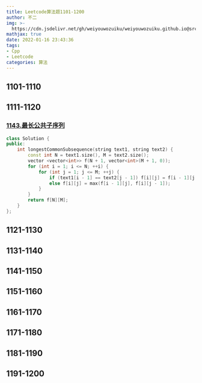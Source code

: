 ```yaml
---
title: Leetcode算法题1101-1200
author: 不二
img: >-
  https://cdn.jsdelivr.net/gh/weiyouwozuiku/weiyouwozuiku.github.io@src/source/_posts/PageImg/算法/Leetcode算法题1101-1200.jpg
mathjax: true
date: 2022-01-16 23:43:36
tags: 
- Cpp
- Leetcode
categories: 算法
---
```


## 1101-1110
## 1111-1120

### [1143.最长公共子序列](https://leetcode.cn/problems/longest-common-subsequence/)

```cpp
class Solution {
public:
    int longestCommonSubsequence(string text1, string text2) {
        const int N = text1.size(), M = text2.size();
        vector <vector<int>> f(N + 1, vector<int>(M + 1, 0));
        for (int i = 1; i <= N; ++i) {
            for (int j = 1; j <= M; ++j) {
                if (text1[i - 1] == text2[j - 1]) f[i][j] = f[i - 1][j - 1] + 1;
                else f[i][j] = max(f[i - 1][j], f[i][j - 1]);
            }
        }
        return f[N][M];
    }
};
```



## 1121-1130
## 1131-1140
## 1141-1150
## 1151-1160
## 1161-1170
## 1171-1180
## 1181-1190
## 1191-1200
